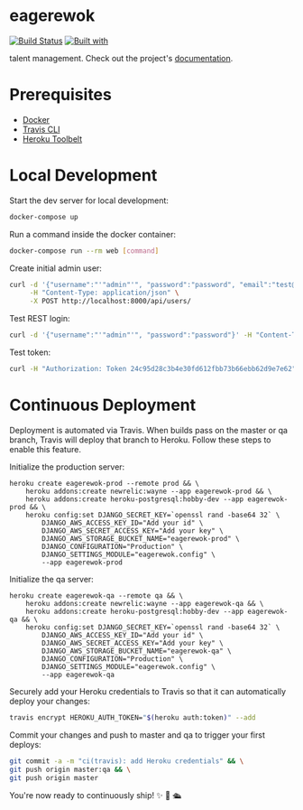 # eagerewok

[![Build Status](https://travis-ci.org/danielklim/eagerewok.svg?branch=master)](https://travis-ci.org/danielklim/eagerewok)
[![Built with](https://img.shields.io/badge/Built_with-Cookiecutter_Django_Rest-F7B633.svg)](https://github.com/agconti/cookiecutter-django-rest)

talent management. Check out the project's [documentation](http://danielklim.github.io/eagerewok/).

# Prerequisites

- [Docker](https://docs.docker.com/docker-for-mac/install/)  
- [Travis CLI](http://blog.travis-ci.com/2013-01-14-new-client/)
- [Heroku Toolbelt](https://toolbelt.heroku.com/)

# Local Development

Start the dev server for local development:
```bash
docker-compose up
```

Run a command inside the docker container:

```bash
docker-compose run --rm web [command]
```

Create initial admin user:

```bash
curl -d '{"username":"'"admin"'", "password":"password", "email":"test@test.com", "first_name":"test", "last_name":"user"}' \
	 -H "Content-Type: application/json" \
	 -X POST http://localhost:8000/api/users/
```

Test REST login:
```bash
curl -d '{"username":"'"admin"'", "password":"password"}' -H "Content-Type: application/json" -X POST http://localhost:8000/api-token-auth/login/
```

Test token:
```bash
curl -H "Authorization: Token 24c95d28c3b4e30fd612fbb73b66ebb62d9e7e62" -X GET http://localhost:8000/api/users
```

# Continuous Deployment

Deployment is automated via Travis. When builds pass on the master or qa branch, Travis will deploy that branch to Heroku. Follow these steps to enable this feature.

Initialize the production server:

```
heroku create eagerewok-prod --remote prod && \
	heroku addons:create newrelic:wayne --app eagerewok-prod && \
	heroku addons:create heroku-postgresql:hobby-dev --app eagerewok-prod && \
	heroku config:set DJANGO_SECRET_KEY=`openssl rand -base64 32` \
		DJANGO_AWS_ACCESS_KEY_ID="Add your id" \
		DJANGO_AWS_SECRET_ACCESS_KEY="Add your key" \
		DJANGO_AWS_STORAGE_BUCKET_NAME="eagerewok-prod" \
		DJANGO_CONFIGURATION="Production" \
		DJANGO_SETTINGS_MODULE="eagerewok.config" \
		--app eagerewok-prod
```

Initialize the qa server:

```
heroku create eagerewok-qa --remote qa && \
	heroku addons:create newrelic:wayne --app eagerewok-qa && \
	heroku addons:create heroku-postgresql:hobby-dev --app eagerewok-qa && \
	heroku config:set DJANGO_SECRET_KEY=`openssl rand -base64 32` \
		DJANGO_AWS_ACCESS_KEY_ID="Add your id" \
		DJANGO_AWS_SECRET_ACCESS_KEY="Add your key" \
		DJANGO_AWS_STORAGE_BUCKET_NAME="eagerewok-qa" \
		DJANGO_CONFIGURATION="Production" \
		DJANGO_SETTINGS_MODULE="eagerewok.config" \
		--app eagerewok-qa
```

Securely add your Heroku credentials to Travis so that it can automatically deploy your changes:

```bash
travis encrypt HEROKU_AUTH_TOKEN="$(heroku auth:token)" --add
```

Commit your changes and push to master and qa to trigger your first deploys:

```bash
git commit -a -m "ci(travis): add Heroku credentials" && \
git push origin master:qa && \
git push origin master
```

You're now ready to continuously ship! ✨ 💅 🛳
